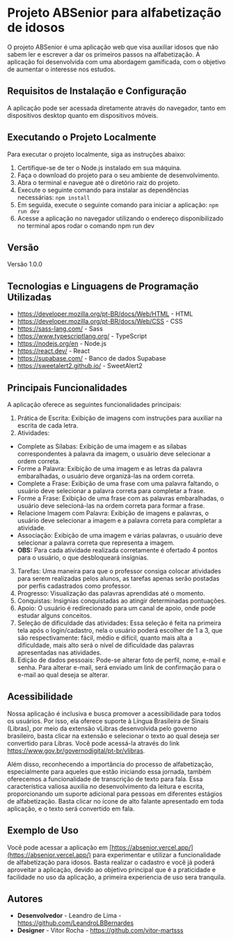 # Projeto ABSenior para alfabetização de idosos

O projeto ABSenior é uma aplicação web que visa auxiliar idosos que não sabem ler e escrever a dar os primeiros passos na alfabetização. A aplicação foi desenvolvida com uma abordagem gamificada, com o objetivo de aumentar o interesse nos estudos.

## Requisitos de Instalação e Configuração

A aplicação pode ser acessada diretamente através do navegador, tanto em dispositivos desktop quanto em dispositivos móveis.

## Executando o Projeto Localmente

Para executar o projeto localmente, siga as instruções abaixo:

1. Certifique-se de ter o Node.js instalado em sua máquina.
2. Faça o download do projeto para o seu ambiente de desenvolvimento.
3. Abra o terminal e navegue até o diretório raiz do projeto.
4. Execute o seguinte comando para instalar as dependências necessárias:
      `npm install`
5. Em seguida, execute o seguinte comando para iniciar a aplicação:
      `npm run dev`
6. Acesse a aplicação no navegador utilizando o endereço disponibilizado no terminal apos rodar o comando npm run dev

## Versão

Versão 1.0.0

## Tecnologias e Linguagens de Programação Utilizadas

* https://developer.mozilla.org/pt-BR/docs/Web/HTML - HTML
* https://developer.mozilla.org/pt-BR/docs/Web/CSS - CSS
* https://sass-lang.com/ - Sass
* https://www.typescriptlang.org/ - TypeScript
* https://nodejs.org/en - Node.js
* https://react.dev/ - React
* https://supabase.com/ - Banco de dados Supabase
* https://sweetalert2.github.io/ - SweetAlert2

## Principais Funcionalidades

A aplicação oferece as seguintes funcionalidades principais:

1. Prática de Escrita: Exibição de imagens com instruções para auxiliar na escrita de cada letra.
2. Atividades:
 - Complete as Sílabas: Exibição de uma imagem e as sílabas correspondentes à palavra da imagem, o usuário deve selecionar a ordem correta.
 - Forme a Palavra: Exibição de uma imagem e as letras da palavra embaralhadas, o usuário deve organizá-las na ordem correta.
 - Complete a Frase: Exibição de uma frase com uma palavra faltando, o usuário deve selecionar a palavra correta para completar a frase.
 - Forme a Frase: Exibição de uma frase com as palavras embaralhadas, o usuário deve selecioná-las na ordem correta para formar a frase.
 - Relacione Imagem com Palavra: Exibição de imagens e palavras, o usuário deve selecionar a imagem e a palavra correta para completar a atividade.
 - Associação: Exibição de uma imagem e várias palavras, o usuário deve selecionar a palavra correta que representa a imagem.
 - **OBS:** Para cada atividade realizada corretamente é ofertado 4 pontos para o usuário, o que desbloqueará insígnias.
3. Tarefas: Uma maneira para que o professor consiga colocar atividades para serem realizadas pelos alunos, as tarefas apenas serão postadas por perfis cadastrados como professor.
4. Progresso: Visualização das palavras aprendidas até o momento.
5. Conquistas: Insignias conquistadas ao atingir determinadas pontuações.
6. Apoio: O usuário é redirecionado para um canal de apoio, onde pode estudar alguns conceitos.
7. Seleção de dificuldade das atividades: Essa seleção é feita na primeira tela após o login/cadastro, nela o usuário poderá escolher de 1 a 3, que são respectivamente: fácil, médio e difícil, quanto mais alta a dificuldade, mais alto será o nível de dificuldade das palavras apresentadas nas atividades.
8. Edição de dados pessoais: Pode-se alterar foto de perfil, nome, e-mail e senha. Para alterar e-mail, será enviado um link de confirmação para o e-mail ao qual deseja se alterar.

## Acessibilidade

Nossa aplicação é inclusiva e busca promover a acessibilidade para todos os usuários. Por isso, ela oferece suporte à Língua Brasileira de Sinais (Libras), por meio da extensão vLibras desenvolvida pelo governo brasileiro, basta clicar na extensão e selecionar o texto ao qual deseja ser convertido para Libras. Você pode acessá-la através do link https://www.gov.br/governodigital/pt-br/vlibras.


Além disso, reconhecendo a importância do processo de alfabetização, especialmente para aqueles que estão iniciando essa jornada, também oferecemos a funcionalidade de transcrição de texto para fala. Essa característica valiosa auxilia no desenvolvimento da leitura e escrita, proporcionando um suporte adicional para pessoas em diferentes estágios de alfabetização. Basta clicar no ícone de alto falante apresentado em toda aplicação, e o texto será convertido em fala.


## Exemplo de Uso

Você pode acessar a aplicação em [https://absenior.vercel.app/](https://absenior.vercel.app/) para experimentar e utilizar a funcionalidade de alfabetização para idosos. Basta realizar o cadastro e você já poderá aproveitar a aplicação, devido ao objetivo principal que é a praticidade e facilidade no uso da aplicação, a primeira experiencia de uso sera tranquila.

## Autores

* **Desenvolvedor** - Leandro de Lima - https://github.com/LeandroLBBernardes
* **Designer** - Vitor Rocha - https://github.com/vitor-martsss


